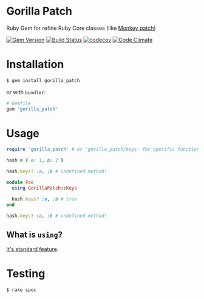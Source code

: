 # Gorilla Patch

Ruby Gem for refine Ruby Core classes (like [Monkey patch](https://en.wikipedia.org/wiki/Monkey_patch))

[![Gem Version](https://badge.fury.io/rb/gorilla_patch.svg)](https://badge.fury.io/rb/gorilla_patch)
[![Build Status](https://travis-ci.org/AlexWayfer/gorilla_patch.svg?branch=master)](https://travis-ci.org/AlexWayfer/gorilla_patch)
[![codecov](https://codecov.io/gh/AlexWayfer/gorilla_patch/branch/master/graph/badge.svg)](https://codecov.io/gh/AlexWayfer/gorilla_patch)
[![Code Climate](https://codeclimate.com/github/AlexWayfer/gorilla_patch/badges/gpa.svg)](https://codeclimate.com/github/AlexWayfer/gorilla_patch)

# Installation

```bash
$ gem install gorilla_patch
```

or with `bundler`:

```ruby
# Gemfile
gem 'gorilla_patch'
```

# Usage

```ruby
require 'gorilla_patch' # or 'gorilla_patch/keys' for specific functionallity

hash = { a: 1, b: 2 }

hash.keys? :a, :b # undefined method!

module Foo
  using GorillaPatch::Keys

  hash.keys? :a, :b # true
end

hash.keys? :a, :b # undefined method!
```

## What is `using`?

[It's standard feature](http://ruby-doc.org/core/doc/syntax/refinements_rdoc.html).

# Testing

```
$ rake spec
```
